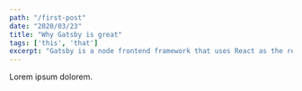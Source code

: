 ```yaml
---
path: "/first-post"
date: "2020/03/23"
title: "Why Gatsby is great"
tags: ['this', 'that']
excerpt: "Gatsby is a node frontend framework that uses React as the rendering library. It's pretty awesome to build static sites."
---
```


Lorem ipsum dolorem.
